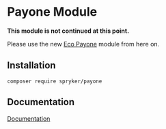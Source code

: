 # Payone Module

**This module is not continued at this point.**

Please use the new [Eco Payone](https://github.com/spryker-eco/payone) module from here on.


## Installation

```
composer require spryker/payone
```

## Documentation

[Documentation](https://spryker.github.io)

